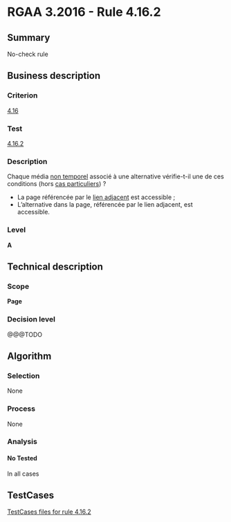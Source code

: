 # RGAA 3.2016 - Rule 4.16.2

## Summary
No-check rule


## Business description

### Criterion
[4.16](http://references.modernisation.gouv.fr/rgaa-accessibilite/criteres.html#crit-4-16)

### Test
[4.16.2](http://references.modernisation.gouv.fr/rgaa-accessibilite/criteres.html#test-4-16-2)

### Description
<div lang="fr">Chaque m&#xE9;dia <a href="http://references.modernisation.gouv.fr/rgaa-accessibilite/glossaire.html#mdia-non-temporel">non temporel</a> associ&#xE9; &#xE0; une alternative v&#xE9;rifie-t-il une de ces conditions (hors <a href="http://references.modernisation.gouv.fr/rgaa-accessibilite/cas-particuliers.html#cp-4-16" title="Cas particuliers pour le crit&#xE8;re 4.16">cas particuliers</a>)&nbsp;? <ul><li>La page r&#xE9;f&#xE9;renc&#xE9;e par le <a href="http://references.modernisation.gouv.fr/rgaa-accessibilite/glossaire.html#lien-adjacent">lien adjacent</a> est accessible&nbsp;;</li> <li>L&#x2019;alternative dans la page, r&#xE9;f&#xE9;renc&#xE9;e par le lien adjacent, est accessible.</li> </ul></div>

### Level
**A**


## Technical description

### Scope
**Page**

### Decision level
@@@TODO


## Algorithm

### Selection
None

### Process
None

### Analysis

#### No Tested
In all cases


##  TestCases

[TestCases files for rule 4.16.2](https://github.com/Asqatasun/Asqatasun/tree/RGAA_3.2016/rules/rules-rgaa3.2016/src/test/resources/testcases/rgaa32016/Rgaa32016Rule041602/)


